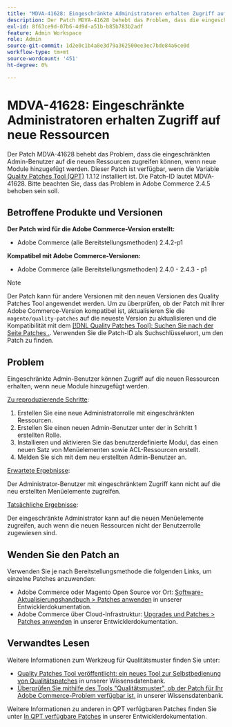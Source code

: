 ```yaml
---
title: "MDVA-41628: Eingeschränkte Administratoren erhalten Zugriff auf neue Ressourcen"
description: Der Patch MDVA-41628 behebt das Problem, dass die eingeschränkten Admin-Benutzer auf die neuen Ressourcen zugreifen können, wenn neue Module hinzugefügt werden. Dieser Patch ist verfügbar, wenn das [Quality Patches Tool (QPT)](/help/announcements/adobe-commerce-announcements/magento-quality-patches-released-new-tool-to-self-serve-quality-patches.md) 1.1.12 installiert ist. Die Patch-ID lautet MDVA-41628. Bitte beachten Sie, dass das Problem in Adobe Commerce 2.4.5 behoben sein soll.
exl-id: 8f63ce9d-07b6-4d9d-a51b-b85b783b2adf
feature: Admin Workspace
role: Admin
source-git-commit: 1d2e0c1b4a8e3d79a362500ee3ec7bde84a6ce0d
workflow-type: tm+mt
source-wordcount: '451'
ht-degree: 0%

---
```


# MDVA-41628: Eingeschränkte Administratoren erhalten Zugriff auf neue Ressourcen

Der Patch MDVA-41628 behebt das Problem, dass die eingeschränkten Admin-Benutzer auf die neuen Ressourcen zugreifen können, wenn neue Module hinzugefügt werden. Dieser Patch ist verfügbar, wenn die Variable [Quality Patches Tool (QPT)](/help/announcements/adobe-commerce-announcements/magento-quality-patches-released-new-tool-to-self-serve-quality-patches.md) 1.1.12 installiert ist. Die Patch-ID lautet MDVA-41628. Bitte beachten Sie, dass das Problem in Adobe Commerce 2.4.5 behoben sein soll.

## Betroffene Produkte und Versionen

**Der Patch wird für die Adobe Commerce-Version erstellt:**

* Adobe Commerce (alle Bereitstellungsmethoden) 2.4.2-p1

**Kompatibel mit Adobe Commerce-Versionen:**

* Adobe Commerce (alle Bereitstellungsmethoden) 2.4.0 - 2.4.3 - p1

>[!NOTE]
>
>Der Patch kann für andere Versionen mit den neuen Versionen des Quality Patches Tool angewendet werden. Um zu überprüfen, ob der Patch mit Ihrer Adobe Commerce-Version kompatibel ist, aktualisieren Sie die `magento/quality-patches` auf die neueste Version zu aktualisieren und die Kompatibilität mit dem [[!DNL Quality Patches Tool]: Suchen Sie nach der Seite Patches .](https://devdocs.magento.com/quality-patches/tool.html#patch-grid). Verwenden Sie die Patch-ID als Suchschlüsselwort, um den Patch zu finden.

## Problem

Eingeschränkte Admin-Benutzer können Zugriff auf die neuen Ressourcen erhalten, wenn neue Module hinzugefügt werden.

<u>Zu reproduzierende Schritte</u>:

1. Erstellen Sie eine neue Administratorrolle mit eingeschränkten Ressourcen.
1. Erstellen Sie einen neuen Admin-Benutzer unter der in Schritt 1 erstellten Rolle.
1. Installieren und aktivieren Sie das benutzerdefinierte Modul, das einen neuen Satz von Menüelementen sowie ACL-Ressourcen erstellt.
1. Melden Sie sich mit dem neu erstellten Admin-Benutzer an.

<u>Erwartete Ergebnisse</u>:

Der Administrator-Benutzer mit eingeschränktem Zugriff kann nicht auf die neu erstellten Menüelemente zugreifen.

<u>Tatsächliche Ergebnisse</u>:

Der eingeschränkte Administrator kann auf die neuen Menüelemente zugreifen, auch wenn die neuen Ressourcen nicht der Benutzerrolle zugewiesen sind.

## Wenden Sie den Patch an

Verwenden Sie je nach Bereitstellungsmethode die folgenden Links, um einzelne Patches anzuwenden:

* Adobe Commerce oder Magento Open Source vor Ort: [Software-Aktualisierungshandbuch > Patches anwenden](https://devdocs.magento.com/guides/v2.4/comp-mgr/patching/mqp.html) in unserer Entwicklerdokumentation.
* Adobe Commerce über Cloud-Infrastruktur: [Upgrades und Patches > Patches anwenden](https://devdocs.magento.com/cloud/project/project-patch.html) in unserer Entwicklerdokumentation.

## Verwandtes Lesen

Weitere Informationen zum Werkzeug für Qualitätsmuster finden Sie unter:

* [Quality Patches Tool veröffentlicht: ein neues Tool zur Selbstbedienung von Qualitätspatches](/help/announcements/adobe-commerce-announcements/magento-quality-patches-released-new-tool-to-self-serve-quality-patches.md) in unserer Wissensdatenbank.
* [Überprüfen Sie mithilfe des Tools &quot;Qualitätsmuster&quot;, ob der Patch für Ihr Adobe Commerce-Problem verfügbar ist.](/help/support-tools/patches-available-in-qpt-tool/check-patch-for-magento-issue-with-magento-quality-patches.md) in unserer Wissensdatenbank.

Weitere Informationen zu anderen in QPT verfügbaren Patches finden Sie unter [In QPT verfügbare Patches](https://devdocs.magento.com/quality-patches/tool.html#patch-grid) in unserer Entwicklerdokumentation.
